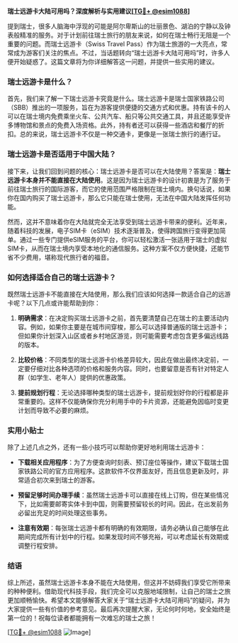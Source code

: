 **瑞士远游卡大陆可用吗？深度解析与实用建议[[TG💪+ @esim1088](https://t.me/s/esim1088)]**

提到瑞士，很多人脑海中浮现的可能是阿尔卑斯山的壮丽景色、湖泊的宁静以及钟表般精准的服务。对于计划前往瑞士旅行的朋友来说，如何在瑞士畅行无阻是一个重要的问题。而瑞士远游卡（Swiss Travel Pass）作为瑞士旅游的一大亮点，常常成为游客们关注的焦点。不过，当话题转向“瑞士远游卡大陆可用吗”时，许多人便开始疑惑了。这篇文章将为你详细解答这一问题，并提供一些实用的建议。

### 瑞士远游卡是什么？

首先，我们来了解一下瑞士远游卡究竟是什么。瑞士远游卡是瑞士国家铁路公司（SBB）推出的一项服务，旨在为游客提供便捷的交通方式和优惠。持有该卡的人可以在瑞士境内免费乘坐火车、公共汽车、船只等公共交通工具，并且还能享受许多博物馆和景点的免费入场资格。此外，持有者还可以获得一些酒店和餐厅的折扣。总的来说，瑞士远游卡不仅是一种交通卡，更像是一张瑞士旅行的通行证。

### 瑞士远游卡是否适用于中国大陆？

接下来，让我们回到问题的核心：瑞士远游卡是否可以在大陆使用？答案是：**瑞士远游卡本身并不能直接在大陆使用**。这是因为瑞士远游卡的设计初衷是为了服务于前往瑞士旅行的国际游客，而它的使用范围严格限制在瑞士境内。换句话说，如果你在国内购买了瑞士远游卡，那么它只能在瑞士使用，无法在中国大陆发挥任何功能。

然而，这并不意味着你在大陆就完全无法享受到瑞士远游卡带来的便利。近年来，随着科技的发展，电子SIM卡（eSIM）技术逐渐普及，使得跨国旅行变得更加简单。通过一些专门提供eSIM服务的平台，你可以轻松激活一张适用于瑞士的虚拟SIM卡，从而在瑞士境内享受本地化的通信服务。这种方案不仅方便快捷，还能节省不少费用，堪称现代旅行者的福音。

### 如何选择适合自己的瑞士远游卡？

既然瑞士远游卡不能直接在大陆使用，那么我们应该如何选择一款适合自己的远游卡呢？以下几点或许能帮助到你：

1. **明确需求**：在决定购买瑞士远游卡之前，首先要清楚自己在瑞士的主要活动内容。例如，如果你主要是在城市间穿梭，那么可以选择普通版的瑞士远游卡；但如果你计划深入山区或者乡村地区游览，则可能需要考虑包含更多偏远线路的版本。

2. **比较价格**：不同类型的瑞士远游卡价格差异较大，因此在做出最终决定前，一定要仔细对比各种选项的价格和服务内容。同时，也要留意是否有针对特定人群（如学生、老年人）提供的优惠政策。

3. **提前规划行程**：无论选择哪种类型的瑞士远游卡，提前规划好你的行程都是非常重要的。这样不仅能确保你充分利用手中的卡片资源，还能避免因临时变更计划而导致不必要的麻烦。

### 实用小贴士

除了上述几点之外，还有一些小技巧可以帮助你更好地利用瑞士远游卡：

- **下载相关应用程序**：为了方便查询时刻表、预订座位等操作，建议下载瑞士国家铁路公司的官方应用程序。这款软件不仅界面友好，而且信息更新及时，非常适合初次来到瑞士的游客。
  
- **预留足够时间办理手续**：虽然瑞士远游卡可以直接在线上订购，但在某些情况下，比如需要邮寄实体卡到中国，则需要预留较长的时间。因此，在出发前务必留出充足的时间处理这些事务。

- **注意有效期**：每张瑞士远游卡都有明确的有效期限，请务必确认自己能够在此期间完成所有计划中的行程。如果发现时间不够充裕，可以考虑延长有效期或调整行程安排。

### 结语

综上所述，虽然瑞士远游卡本身不能在大陆使用，但这并不妨碍我们享受它所带来的种种便利。借助现代科技手段，我们完全可以克服地域限制，让自己的瑞士之旅更加顺畅愉快。希望本文能够解答大家关于“瑞士远游卡大陆可用吗”的疑问，并为大家提供一些有价值的参考意见。最后再次提醒大家，无论何时何地，安全始终是第一位的！祝每位读者都能拥有一次难忘的瑞士之旅！

[[TG💪+ @esim1088](https://t.me/s/esim1088) ![Image](https://i.postimg.cc/4NQfJmqS/Snipaste-2025-05-13-00-14-12.png)]